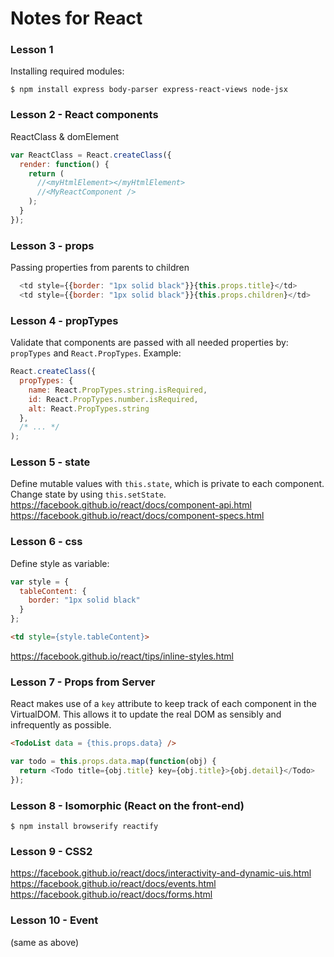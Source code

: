 # Notes for React

### Lesson 1
Installing required modules:
<br/>
```
$ npm install express body-parser express-react-views node-jsx
```

### Lesson 2 - React components
ReactClass & domElement
  ```js
  var ReactClass = React.createClass({
    render: function() {
      return (
        //<myHtmlElement></myHtmlElement>
        //<MyReactComponent />
      );
    }
  });
  ```

### Lesson 3 - props
Passing properties from parents to children
```js
  <td style={{border: "1px solid black"}}{this.props.title}</td>
  <td style={{border: "1px solid black"}}{this.props.children}</td>
```

### Lesson 4 - propTypes
Validate that components are passed with all needed properties by:
```propTypes``` and ```React.PropTypes```. Example:
```js
React.createClass({
  propTypes: {
    name: React.PropTypes.string.isRequired,
    id: React.PropTypes.number.isRequired,
    alt: React.PropTypes.string
  },
  /* ... */
);
```

### Lesson 5 - state
Define mutable values with ```this.state```, which is private to each component.
Change state by using ```this.setState```.
<br/>
https://facebook.github.io/react/docs/component-api.html
<br/>
https://facebook.github.io/react/docs/component-specs.html

### Lesson 6 - css
Define style as variable:
```js
var style = {
  tableContent: {
    border: "1px solid black"
  }
};
```
```html
<td style={style.tableContent}>
```
https://facebook.github.io/react/tips/inline-styles.html

### Lesson 7 - Props from Server
React makes use of a ```key``` attribute to keep track of each component in the VirtualDOM. This allows it to update the real DOM as sensibly and infrequently as possible.
```html
<TodoList data = {this.props.data} />
```
```js
var todo = this.props.data.map(function(obj) {
  return <Todo title={obj.title} key={obj.title}>{obj.detail}</Todo>
});
```

### Lesson 8 - Isomorphic (React on the front-end)
```
$ npm install browserify reactify
```

### Lesson 9 - CSS2
https://facebook.github.io/react/docs/interactivity-and-dynamic-uis.html
<br/>
https://facebook.github.io/react/docs/events.html
<br/>
https://facebook.github.io/react/docs/forms.html

### Lesson 10 - Event
(same as above)
